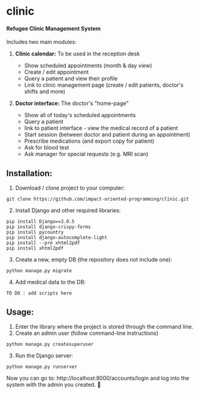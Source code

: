 # clinic
#### Refugee Clinic Management System
Includes two main modules:
1. **Clinic calendar:** To be used in the reception desk
  	- Show scheduled appointments (month & day view)
    - Create / edit appointment
    - Query a patient and view their profile
  	- Link to clinic management page (create / edit patients, doctor's shifts and more)
  
2. **Doctor interface:** The doctor's "home-page"
  	- Show all of today's scheduled appointments
  	- Query a patient
  	- link to patient interface - view the medical record of a patient
  	- Start session (between doctor and patient during an appointment)
  	- Prescribe medications (and export copy for patient)
  	- Ask for blood test
  	- Ask manager for special requests (e.g. MRI scan)
 
## Installation:
1. Download / clone project to your computer:
  ```
  git clone https://github.com/impact-oriented-programming/clinic.git
  ```
2. Install Django and other required libraries:
  ```
  pip install Django==3.0.5
  pip install django-crispy-forms
  pip install pycountry
  pip install django-autocomplete-light
  pip install --pre xhtml2pdf
  pip install xhtml2pdf
  ```
3. Create a new, empty DB (the repository does not include one):
  ```
  python manage.py migrate
  ```
4. Add medical data to the DB:
  ```
  TO DO : add scripts here
  ```

## Usage:
1. Enter the library where the project is stored through the command line.
2. Create an admin user (follow command-line instructions)
  ```
  python manage.py createsuperuser
  ```
3. Run the Django server:
  ```
  python manage.py runserver
  ```
Now you can go to:  http://localhost:8000/accounts/login and log into the system with the admin you created. :nail_care:


